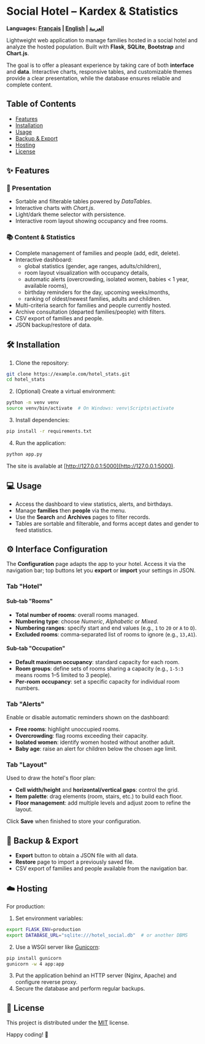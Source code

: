 # Social Hotel – Kardex & Statistics
**Languages: [Français](README.md) | [English](README.en.md) | [العربية](README.ar.md)**

Lightweight web application to manage families hosted in a social hotel and analyze the hosted population. Built with **Flask**, **SQLite**, **Bootstrap** and **Chart.js**.

The goal is to offer a pleasant experience by taking care of both **interface** and **data**. Interactive charts, responsive tables, and customizable themes provide a clear presentation, while the database ensures reliable and complete content.

## Table of Contents
- [Features](#-features)
- [Installation](#-installation)
- [Usage](#-usage)
- [Backup & Export](#-backup--export)
- [Hosting](#-hosting)
- [License](#-license)

## ✨ Features

### 🎨 Presentation

- Sortable and filterable tables powered by *DataTables*.
- Interactive charts with *Chart.js*.
- Light/dark theme selector with persistence.
- Interactive room layout showing occupancy and free rooms.

### 📚 Content & Statistics

- Complete management of families and people (add, edit, delete).
- Interactive dashboard:
  - global statistics (gender, age ranges, adults/children),
  - room layout visualization with occupancy details,
  - automatic alerts (overcrowding, isolated women, babies < 1 year, available rooms),
  - birthday reminders for the day, upcoming weeks/months,
  - ranking of oldest/newest families, adults and children.
- Multi-criteria search for families and people currently hosted.
- Archive consultation (departed families/people) with filters.
- CSV export of families and people.
- JSON backup/restore of data.

## 🛠️ Installation

1. Clone the repository:

```bash
git clone https://example.com/hotel_stats.git
cd hotel_stats
```

2. (Optional) Create a virtual environment:

```bash
python -m venv venv
source venv/bin/activate  # On Windows: venv\Scripts\activate
```

3. Install dependencies:

```bash
pip install -r requirements.txt
```

4. Run the application:

```bash
python app.py
```

The site is available at [http://127.0.0.1:5000](http://127.0.0.1:5000).

## 💻 Usage

- Access the dashboard to view statistics, alerts, and birthdays.
- Manage **families** then **people** via the menu.
- Use the **Search** and **Archives** pages to filter records.
- Tables are sortable and filterable, and forms accept dates and gender to feed statistics.

## ⚙️ Interface Configuration

The **Configuration** page adapts the app to your hotel. Access it via the navigation bar; top buttons let you **export** or **import** your settings in JSON.

### Tab "Hotel"

#### Sub‑tab "Rooms"

- **Total number of rooms**: overall rooms managed.
- **Numbering type**: choose *Numeric*, *Alphabetic* or *Mixed*.
- **Numbering ranges**: specify start and end values (e.g., `1` to `20` or `A` to `D`).
- **Excluded rooms**: comma‑separated list of rooms to ignore (e.g., `13,A1`).

#### Sub‑tab "Occupation"

- **Default maximum occupancy**: standard capacity for each room.
- **Room groups**: define sets of rooms sharing a capacity (e.g., `1-5:3` means rooms 1–5 limited to 3 people).
- **Per-room occupancy**: set a specific capacity for individual room numbers.

### Tab "Alerts"

Enable or disable automatic reminders shown on the dashboard:

- **Free rooms**: highlight unoccupied rooms.
- **Overcrowding**: flag rooms exceeding their capacity.
- **Isolated women**: identify women hosted without another adult.
- **Baby age**: raise an alert for children below the chosen age limit.

### Tab "Layout"

Used to draw the hotel's floor plan:

- **Cell width/height** and **horizontal/vertical gaps**: control the grid.
- **Item palette**: drag elements (room, stairs, etc.) to build each floor.
- **Floor management**: add multiple levels and adjust zoom to refine the layout.

Click **Save** when finished to store your configuration.

## 💾 Backup & Export

- **Export** button to obtain a JSON file with all data.
- **Restore** page to import a previously saved file.
- CSV export of families and people available from the navigation bar.

## ☁️ Hosting

For production:

1. Set environment variables:

```bash
export FLASK_ENV=production
export DATABASE_URL="sqlite:///hotel_social.db"  # or another DBMS
```

2. Use a WSGI server like [Gunicorn](https://gunicorn.org/):

```bash
pip install gunicorn
gunicorn -w 4 app:app
```

3. Put the application behind an HTTP server (Nginx, Apache) and configure reverse proxy.
4. Secure the database and perform regular backups.

## 📄 License

This project is distributed under the [MIT](LICENSE) license.

Happy coding! 🎉
